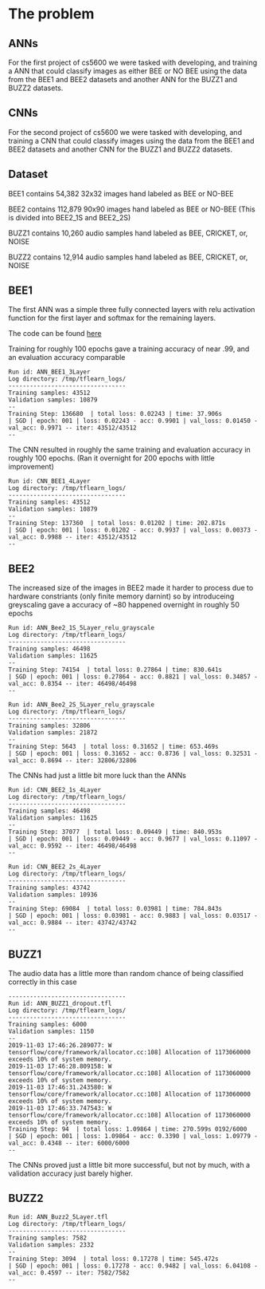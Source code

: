 # The problem
## ANNs
For the first project of cs5600 we were tasked with developing, and training a ANN that could classify images as either BEE or NO BEE using the data from the BEE1 and BEE2 datasets and another ANN for the BUZZ1 and BUZZ2 datasets. 


## CNNs
For the second project of cs5600 we were tasked with developing, and training a CNN that could classify images using the data from the BEE1 and BEE2 datasets and another CNN for the BUZZ1 and BUZZ2 datasets. 
 
## Dataset

BEE1 contains 54,382 32x32 images hand labeled as BEE or NO-BEE

BEE2 contains 112,879 90x90 images hand labeled as BEE or NO-BEE (This is divided into BEE2_1S and BEE2_2S)

BUZZ1 contains 10,260 audio samples hand labeled as BEE, CRICKET, or, NOISE

BUZZ2 contains 12,914 audio samples hand labeled as BEE, CRICKET, or, NOISE

## BEE1

The first ANN was a simple three fully connected layers with relu activation function for the first layer and softmax for the remaining layers. 
 
The code can be found [here](https://github.com/Thedegreeisalie/cs5600/blob/master/project1/ANN_BEE1_3Layer.py)

Training for roughly 100 epochs gave a training accuracy of near .99, and an evaluation accuracy comparable
	
	Run id: ANN_BEE1_3Layer
	Log directory: /tmp/tflearn_logs/
	---------------------------------
	Training samples: 43512
	Validation samples: 10879
	--
	Training Step: 136680  | total loss: 0.02243 | time: 37.906s
	| SGD | epoch: 001 | loss: 0.02243 - acc: 0.9901 | val_loss: 0.01450 - val_acc: 0.9971 -- iter: 43512/43512
	--


The CNN resulted in roughly the same training and evaluation accuracy in roughly 100 epochs. (Ran it overnight for 200 epochs with little improvement)

	Run id: CNN_BEE1_4Layer
	Log directory: /tmp/tflearn_logs/
	---------------------------------
	Training samples: 43512
	Validation samples: 10879
	--
	Training Step: 137360  | total loss: 0.01202 | time: 202.871s
	| SGD | epoch: 001 | loss: 0.01202 - acc: 0.9937 | val_loss: 0.00373 - val_acc: 0.9988 -- iter: 43512/43512
	--


## BEE2

The increased size of the images in BEE2 made it harder to process due to hardware constriants (only finite memory darnint) so by introduceing greyscaling gave a accuracy of ~80 happened overnight in roughly 50 epochs

	Run id: ANN_Bee2_1S_5Layer_relu_grayscale
	Log directory: /tmp/tflearn_logs/
	---------------------------------
	Training samples: 46498
	Validation samples: 11625
	--
	Training Step: 74154  | total loss: 0.27864 | time: 830.641s
	| SGD | epoch: 001 | loss: 0.27864 - acc: 0.8821 | val_loss: 0.34857 - val_acc: 0.8354 -- iter: 46498/46498
	--

	Run id: ANN_Bee2_2S_5Layer_relu_grayscale 
	Log directory: /tmp/tflearn_logs/
	---------------------------------
	Training samples: 32806
	Validation samples: 21872
	--
	Training Step: 5643  | total loss: 0.31652 | time: 653.469s 
	| SGD | epoch: 001 | loss: 0.31652 - acc: 0.8736 | val_loss: 0.32531 - val_acc: 0.8694 -- iter: 32806/32806

The CNNs had just a little bit more luck than the ANNs
	
	Run id: CNN_BEE2_1s_4Layer
	Log directory: /tmp/tflearn_logs/
	---------------------------------
	Training samples: 46498
	Validation samples: 11625
	--
	Training Step: 37077  | total loss: 0.09449 | time: 840.953s
	| SGD | epoch: 001 | loss: 0.09449 - acc: 0.9677 | val_loss: 0.11097 - val_acc: 0.9592 -- iter: 46498/46498
	--
	
	Run id: CNN_BEE2_2s_4Layer
	Log directory: /tmp/tflearn_logs/
	---------------------------------
	Training samples: 43742
	Validation samples: 10936
	--
	Training Step: 69084  | total loss: 0.03981 | time: 784.843s
	| SGD | epoch: 001 | loss: 0.03981 - acc: 0.9883 | val_loss: 0.03517 - val_acc: 0.9884 -- iter: 43742/43742
	--


## BUZZ1

The audio data has a little more than random chance of being classified correctly in this case
	
	---------------------------------
	Run id: ANN_BUZZ1_dropout.tfl
	Log directory: /tmp/tflearn_logs/
	---------------------------------
	Training samples: 6000
	Validation samples: 1150
	--
	2019-11-03 17:46:26.289077: W tensorflow/core/framework/allocator.cc:108] Allocation of 1173060000 exceeds 10% of system memory.
	2019-11-03 17:46:28.809158: W tensorflow/core/framework/allocator.cc:108] Allocation of 1173060000 exceeds 10% of system memory.
	2019-11-03 17:46:31.243580: W tensorflow/core/framework/allocator.cc:108] Allocation of 1173060000 exceeds 10% of system memory.
	2019-11-03 17:46:33.747543: W tensorflow/core/framework/allocator.cc:108] Allocation of 1173060000 exceeds 10% of system memory.
	Training Step: 94  | total loss: 1.09864 | time: 270.599s 0192/6000
	| SGD | epoch: 001 | loss: 1.09864 - acc: 0.3390 | val_loss: 1.09779 - val_acc: 0.4348 -- iter: 6000/6000
	--

The CNNs proved just a little bit more successful, but not by much, with a validation accuracy just barely higher.

## BUZZ2

	Run id: ANN_Buzz2_5Layer.tfl
	Log directory: /tmp/tflearn_logs/
	---------------------------------
	Training samples: 7582
	Validation samples: 2332
	--
	Training Step: 3094  | total loss: 0.17278 | time: 545.472s
	| SGD | epoch: 001 | loss: 0.17278 - acc: 0.9482 | val_loss: 6.04108 - val_acc: 0.4597 -- iter: 7582/7582
	--

